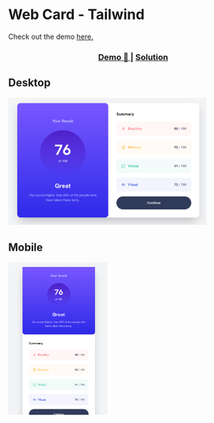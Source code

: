 # Web Card - Tailwind
 Check out the demo [here.](https://fabiola29298.github.io/tailwind-card-general/)


<div align="center">
  <h3>
    <a href="https://fabiola29298.github.io/tailwind-card-general/">
      Demo 📱
    </a>
    <span> | </span>
    <a href="https://github.com/fabiola29298/tailwind-card-general">
      Solution
    </a>
  </h3>
</div>


## Desktop

<img width="400px"  src="https://github.com/fabiola29298/tailwind-card-general/blob/main/src/assets/overview.png" />

## Mobile

<img width="200px" src="https://github.com/fabiola29298/tailwind-card-general/blob/main/src/assets/overview2.png" />
